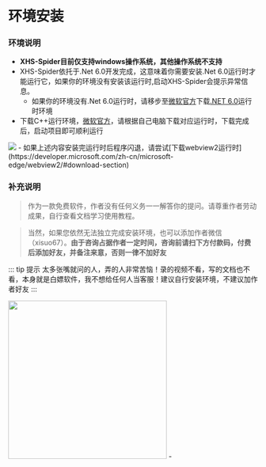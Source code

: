 # 环境安装
### 环境说明
- **XHS-Spider目前仅支持windows操作系统，其他操作系统不支持**
- XHS-Spider依托于.Net 6.0开发完成，这意味着你需要安装.Net 6.0运行时才能运行它，如果你的环境没有安装该运行时,启动XHS-Spider会提示异常信息。
  - 如果你的环境没有.Net 6.0运行时，请移步至[微软官方](https://dotnet.microsoft.com/zh-cn/download/dotnet)下载[.NET 6.0](https://dotnet.microsoft.com/zh-cn/download/dotnet/6.0)运行时环境
- 下载C++运行环境，[微软官方](https://learn.microsoft.com/zh-cn/cpp/windows/latest-supported-vc-redist?view=msvc-170)，请根据自己电脑下载对应运行时，下载完成后，启动项目即可顺利运行
<img src="/images/vcruntime.png"/>
- 如果上述内容安装完运行时后程序闪退，请尝试[下载webview2运行时](https://developer.microsoft.com/zh-cn/microsoft-edge/webview2/#download-section)

### 补充说明
> 作为一款免费软件，作者没有任何义务一一解答你的提问。请尊重作者劳动成果，自行查看文档学习使用教程。

> 当然，如果您依然无法独立完成安装环境，也可以添加作者微信（xisuo67）。**由于咨询占据作者一定时间，咨询前请扫下方付款码，付费后添加好友，并备注来意，否则一律不加好友**

::: tip 提示
 太多张嘴就问的人，弄的人非常苦恼！录的视频不看，写的文档也不看，本身就是白嫖软件，我不想给任何人当客服！建议自行安装环境，不建议加作者好友
:::


<img width="320" src="/images/wechatPay.jpg"/>
- 

